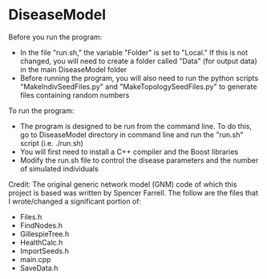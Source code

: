 # DiseaseModel

Before you run the program:
- In the file "run.sh," the variable "Folder" is set to "Local." If this is not changed, you will need to create a folder called "Data" (for output data) in the main DiseaseModel folder
- Before running the program, you will also need to run the python scripts "MakeIndivSeedFiles.py" and "MakeTopologySeedFiles.py" to generate files containing random numbers

To run the program:
- The program is designed to be run from the command line. To do this, go to DiseaseModel directory in command line and run the "run.sh" script (i.e. ./run.sh)
- You will first need to install a C++ compiler and the Boost libraries
- Modify the run.sh file to control the disease parameters and the number of simulated individuals


Credit:
The original generic network model (GNM) code of which this project is based was written by Spencer Farrell.
The follow are the files that I wrote/changed a significant portion of:
- Files.h
- FindNodes.h
- GillespieTree.h
- HealthCalc.h
- ImportSeeds.h
- main.cpp
- SaveData.h

